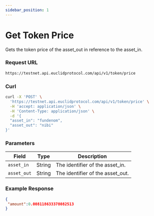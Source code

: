 ```yaml
---
sidebar_position: 1
---
```


# Get Token Price

Gets the token price of the asset_out in reference to the asset_in.

### Request URL

```bash
https://testnet.api.euclidprotocol.com/api/v1/token/price
```
### Curl
```bash
curl -X 'POST' \
  'https://testnet.api.euclidprotocol.com/api/v1/token/price' \
  -H 'accept: application/json' \
  -H 'Content-Type: application/json' \
  -d '{
  "asset_in": "fundenom",
  "asset_out": "nibi"
}'
```
### Parameters

| Field       | Type   | Description                        |
|-------------|--------|------------------------------------|
| `asset_in`  | String | The identifier of the asset_in. |
| `asset_out` | String | The identifier of the asset_out.|

### Example Response

```json
{
 "amount":0.008118633378082513
}
```

